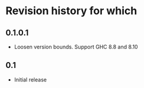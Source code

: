 # Revision history for which

## 0.1.0.1

* Loosen version bounds. Support GHC 8.8 and 8.10

## 0.1

* Initial release
